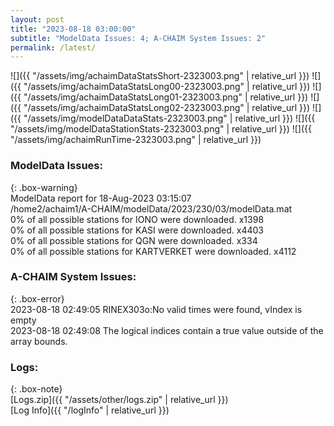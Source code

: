 ```yaml
---
layout: post
title: "2023-08-18 03:00:00"
subtitle: "ModelData Issues: 4; A-CHAIM System Issues: 2"
permalink: /latest/
---
```


![]({{ "/assets/img/achaimDataStatsShort-2323003.png" | relative_url }})
![]({{ "/assets/img/achaimDataStatsLong00-2323003.png" | relative_url }})
![]({{ "/assets/img/achaimDataStatsLong01-2323003.png" | relative_url }})
![]({{ "/assets/img/achaimDataStatsLong02-2323003.png" | relative_url }})
![]({{ "/assets/img/modelDataDataStats-2323003.png" | relative_url }})
![]({{ "/assets/img/modelDataStationStats-2323003.png" | relative_url }})
![]({{ "/assets/img/achaimRunTime-2323003.png" | relative_url }})


### ModelData Issues:  
  
{: .box-warning}  
 ModelData report for 18-Aug-2023 03:15:07   
 /home2/achaim1/A-CHAIM/modelData/2023/230/03/modelData.mat   
 0% of all possible stations for IONO were downloaded. x1398   
 0% of all possible stations for KASI were downloaded. x4403   
 0% of all possible stations for QGN were downloaded. x334   
 0% of all possible stations for KARTVERKET were downloaded. x4112   
  
### A-CHAIM System Issues:  
  
{: .box-error}  
2023-08-18 02:49:05 RINEX303o:No valid times were found, vIndex is empty  
2023-08-18 02:49:08 The logical indices contain a true value outside of the array bounds.  

### Logs:  
  
{: .box-note}  
[Logs.zip]({{ "/assets/other/logs.zip" | relative_url }})  
[Log Info]({{ "/logInfo" | relative_url }})  
